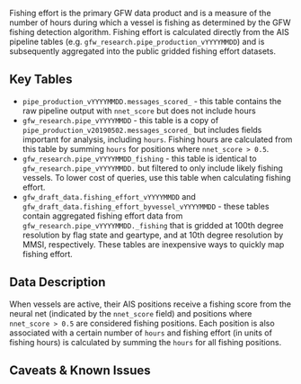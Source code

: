 Fishing effort is the primary GFW data product and is a measure of the number of hours during which a vessel is fishing as determined by the GFW fishing detection algorithm. Fishing effort is calculated directly from the AIS pipeline tables (e.g. `gfw_research.pipe_production_vYYYYMMDD`) and is subsequently aggregated into the public gridded fishing effort datasets. 

## Key Tables

+ `pipe_production_vYYYYMMDD.messages_scored_` - this table contains the raw pipeline output with `nnet_score` but does not include hours
+ `gfw_research.pipe_vYYYYMMDD` - this table is a copy of `pipe_production_v20190502.messages_scored_` but includes fields important for analysis, including `hours`. Fishing hours are calculated from this table by summing `hours` for positions where `nnet_score > 0.5`.
+ `gfw_research.pipe_vYYYYMMDD_fishing` - this table is identical to `gfw_research.pipe_vYYYYMMDD.` but filtered to only include likely fishing vessels. To lower cost of queries, use this table when calculating fishing effort.
+ `gfw_draft_data.fishing_effort_vYYYYMMDD` and `gfw_draft_data.fishing_effort_byvessel_vYYYYMMDD` - these tables contain aggregated fishing effort data from `gfw_research.pipe_vYYYYMMDD._fishing` that is gridded at 100th degree resolution by flag state and geartype, and at 10th degree resolution by MMSI, respectively. These tables are inexpensive ways to quickly map fishing effort.

## Data Description

When vessels are active, their AIS positions receive a fishing score from the neural net (indicated by the `nnet_score` field) and positions where `nnet_score > 0.5` are considered fishing positions. Each position is also associated with a certain number of `hours` and fishing effort (in units of fishing hours) is calculated by summing the `hours` for all fishing positions.

## Caveats & Known Issues